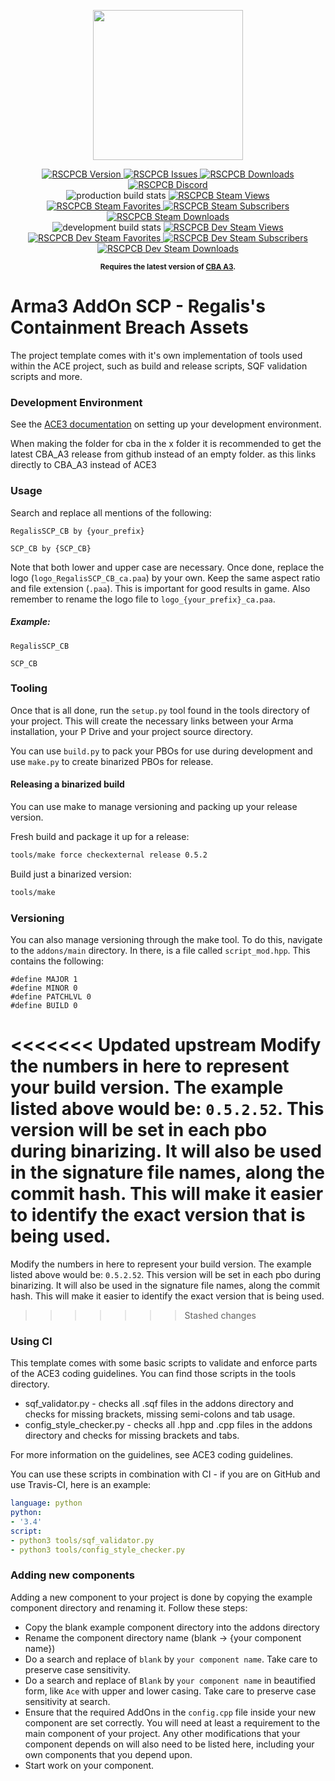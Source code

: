 <p align="center">
    <img src="https://github.com/Sanuki357/Regalis-s-SCP-CB-Assets-for-Arma-3/blob/main/SCP_CB_logo.png" width="240">
</p>

<p align="center">
    <a href="https://github.com/Sanuki357/Regalis-s-SCP-CB-Assets-for-Arma-3/releases/latest">
        <img src="https://img.shields.io/github/v/release/Sanuki357/Regalis-s-SCP-CB-Assets-for-Arma-3?logo=github" alt="RSCPCB Version">
    </a>
    <a href="https://github.com/Sanuki357/Regalis-s-SCP-CB-Assets-for-Arma-3/issues">
        <img src="https://img.shields.io/github/issues-raw/Sanuki357/Regalis-s-SCP-CB-Assets-for-Arma-3.svg?logo=github&style=flat-square&label=Issues" alt="RSCPCB Issues">
    </a>
    <a href="https://github.com/Sanuki357/Regalis-s-SCP-CB-Assets-for-Arma-3/releases">
        <img src="https://img.shields.io/github/downloads/Sanuki357/Regalis-s-SCP-CB-Assets-for-Arma-3/total.svg?logo=github&style=flat-square&label=Downloads" alt="RSCPCB Downloads">
    </a>
    <a href="https://discord.gg/XQ24K3vxzv">
        <img src="https://img.shields.io/discord/870904834193231944?logo=discord" alt="RSCPCB Discord">
    </a>
<br>
    <img src="https://img.shields.io/badge/Build-Production-green" alt="production build stats">
    <a href="https://steamcommunity.com/sharedfiles/filedetails/?id=2560357734">
        <img src="https://img.shields.io/steam/views/2560357734?logo=steam" alt="RSCPCB Steam Views">
    </a>
     <a href="https://steamcommunity.com/sharedfiles/filedetails/?id=2560357734">
        <img src="https://img.shields.io/steam/favorites/2560357734?logo=steam" alt="RSCPCB Steam Favorites">
    </a>
     <a href="https://steamcommunity.com/sharedfiles/filedetails/?id=2560357734">
        <img src="https://img.shields.io/steam/subscriptions/2560357734?logo=steam" alt="RSCPCB Steam Subscribers">
    </a>
    <a href="https://steamcommunity.com/sharedfiles/filedetails/?id=2560357734">
        <img src="https://img.shields.io/steam/downloads/2560357734?logo=steam" alt="RSCPCB Steam Downloads">
    </a>
</br>
    <img src="https://img.shields.io/badge/Build-Development-blue" alt="development build stats">
    <a href="https://steamcommunity.com/sharedfiles/filedetails/?id=2758207071">
        <img src="https://img.shields.io/steam/views/2758207071?logo=steam" alt="RSCPCB Dev Steam Views">
    </a>
     <a href="https://steamcommunity.com/sharedfiles/filedetails/?id=2758207071">
        <img src="https://img.shields.io/steam/favorites/2758207071?logo=steam" alt="RSCPCB Dev Steam Favorites">
    </a>
     <a href="https://steamcommunity.com/sharedfiles/filedetails/?id=2758207071">
        <img src="https://img.shields.io/steam/subscriptions/2758207071?logo=steam" alt="RSCPCB Dev Steam Subscribers">
    </a>
    <a href="https://steamcommunity.com/sharedfiles/filedetails/?id=2758207071">
        <img src="https://img.shields.io/steam/downloads/2758207071?logo=steam" alt="RSCPCB Dev Steam Downloads">
    </a>
    
    
    
</p>
<p align="center">
    <sup><strong>Requires the latest version of <a href="https://github.com/CBATeam/CBA_A3/releases">CBA A3</a>.<br/></strong></sup>
</p>

# Arma3 AddOn SCP - Regalis's Containment Breach Assets

The project template comes with it's own implementation of tools used within the ACE project, such as build and release scripts, SQF validation scripts and more.

### Development Environment

See the [ACE3 documentation](https://ace3mod.com/wiki/development/setting-up-the-development-environment.html) on setting up your development environment.

When making the folder for cba in the x folder it is recommended to get the latest CBA_A3 release from github instead of an empty folder. as this links directly to CBA_A3 instead of ACE3


### Usage

Search and replace all mentions of the following:
```
RegalisSCP_CB by {your_prefix}
```

```
SCP_CB by {SCP_CB}
```
Note that both lower and upper case are necessary. Once done, replace the logo (`logo_RegalisSCP_CB_ca.paa`) by your own. Keep the same aspect ratio and file extension (`.paa`). This is important for good results in game. Also remember to rename the logo file to `logo_{your_prefix}_ca.paa`.


##### Example:

```
RegalisSCP_CB
```

```
SCP_CB
```

### Tooling

Once that is all done, run the `setup.py` tool found in the tools directory of your project. This will create the necessary links between your Arma installation, your P Drive and your project source directory.

You can use `build.py` to pack your PBOs for use during development and use `make.py` to create binarized PBOs for release.

#### Releasing a binarized build

You can use make to manage versioning and packing up your release version.

Fresh build and package it up for a release:
```bash
tools/make force checkexternal release 0.5.2
```

Build just a binarized version:
```bash
tools/make
```

### Versioning

You can also manage versioning through the make tool. To do this, navigate to the `addons/main` directory. In there, is a file called `script_mod.hpp`. This contains the following:

```sqf
#define MAJOR 1
#define MINOR 0
#define PATCHLVL 0
#define BUILD 0
```

<<<<<<< Updated upstream
Modify the numbers in here to represent your build version. The example listed above would be: `0.5.2.52`. This version will be set in each pbo during binarizing. It will also be used in the signature file names, along the commit hash. This will make it easier to identify the exact version that is being used.
=======
Modify the numbers in here to represent your build version. The example listed above would be: `0.5.2.52`. This version will be set in each pbo during binarizing. It will also be used in the signature file names, along the commit hash. This will make it easier to identify the exact version that is being used.
>>>>>>> Stashed changes


### Using CI

This template comes with some basic scripts to validate and enforce parts of the ACE3 coding guidelines. You can find those scripts in the tools directory.

- sqf_validator.py - checks all .sqf files in the addons directory and checks for missing brackets, missing semi-colons and tab usage.
- config_style_checker.py - checks all .hpp and .cpp files in the addons directory and checks for missing brackets and tabs.

For more information on the guidelines, see ACE3 coding guidelines.

You can use these scripts in combination with CI - if you are on GitHub and use Travis-CI, here is an example:

```yml
language: python
python:
- '3.4'
script:
- python3 tools/sqf_validator.py
- python3 tools/config_style_checker.py
```

### Adding new components

Adding a new component to your project is done by copying the example component directory and renaming it. Follow these steps:

- Copy the blank example component directory into the addons directory
- Rename the component directory name (blank -> {your component name})
- Do a search and replace of `blank` by `your component name`. Take care to preserve case sensitivity.
- Do a search and replace of `Blank` by `your component name`  in beautified form, like `Ace` with upper and lower casing. Take care to preserve case sensitivity at search.
- Ensure that the required AddOns in the `config.cpp` file inside your new component are set correctly. You will need at least a requirement to the main component of your project. Any other modifications that your component depends on will also need to be listed here, including your own components that you depend upon.
- Start work on your component.
